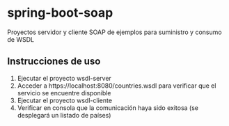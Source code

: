# spring-boot-soap
Proyectos servidor y cliente SOAP de ejemplos para suministro y consumo de WSDL

## Instrucciones de uso
 1. Ejecutar el proyecto wsdl-server
 2. Acceder a https://localhost:8080/countries.wsdl para verificar que el servicio se encuentre disponible
 3. Ejecutar el proyecto wsdl-cliente
 4. Verificar en consola que la comunicación haya sido exitosa (se desplegará un listado de países)